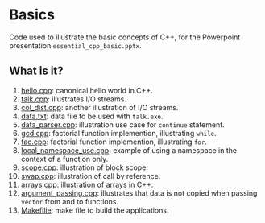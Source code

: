 # Basics
Code used to illustrate the basic concepts of C++, for the Powerpoint
presentation `essential_cpp_basic.pptx`.

## What is it?
1. [hello.cpp](hello.cpp): canonical hello world in C++.
1. [talk.cpp](talk.cpp): illustrates I/O streams.
1. [col_dist.cpp](col_dist.cpp): another illustration of I/O streams.
1. [data.txt](data.txt): data file to be used with `talk.exe`.
1. [data_parser.cpp](data_parser.cpp): illustration use case for `continue` statement.
1. [gcd.cpp](gcd.cpp): factorial function implemention, illustrating `while`.
1. [fac.cpp](fac.cpp): factorial function implemention, illustrating `for`.
1. [local_namespace_use.cpp](local_namespace_use.cpp): example of using a namespace in the context
    of a function only.
1. [scope.cpp](scope.cpp): illustration of block scope.
1. [swap.cpp](swap.cpp): illustration of call by reference.
1. [arrays.cpp](arrays.cpp): illustration of arrays in C++.
1. [argument_passing.cpp](argument_passing.cpp): illustrates that data is not copied when
    passing `vector` from and to functions.
1. [Makefilie](Makefile): make file to build the applications.
